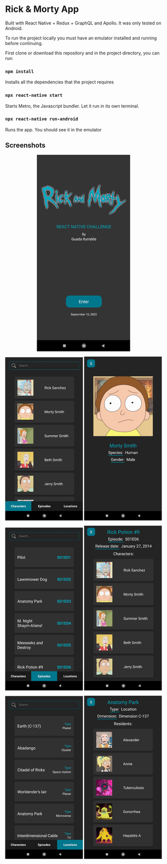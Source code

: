# Rick & Morty App 
Built with React Native + Redux + GraphQL and Apollo.
It was only tested on Android. 

To run the project locally you must have an emulator installed and running before continuing.

First clone or download this repository and in the project directory, you can run:

### `npm install`

Installs all the dependencies that the project requires

### `npx react-native start`

Starts Metro, the Javascript bundler. Let it run in its own terminal. 

### `npx react-native run-android`

Runs the app. You should see it in the emulator<br />

## Screenshots

<p align="center">
  <img alt="Start Screen" src="/screenshots/Screenshot_2020-09-10-02-50-37-508_com.rickandmortyrn.jpg"  width="300"/>
</p>  

<p align="center">
  <img alt="Characters Screen" src="/screenshots/Screenshot_2020-09-10-02-50-59-435_com.rickandmortyrn.jpg" width="250">
  <img alt="Character Details" src="/screenshots/Screenshot_2020-09-10-02-52-00-683_com.rickandmortyrn.jpg" width="250">
</p>

<p align="center">
  <img alt="Episodes Screen" src="/screenshots/Screenshot_2020-09-10-02-51-10-487_com.rickandmortyrn.jpg" width="250">
  <img alt="Episode Details" src="/screenshots/Screenshot_2020-09-10-02-51-48-576_com.rickandmortyrn.jpg" width="250">
</p>

<p align="center">
  <img alt="Locations Screen" src="/screenshots/Screenshot_2020-09-10-02-51-18-128_com.rickandmortyrn.jpg" width="250">
  <img alt="Location Details" src="/screenshots/Screenshot_2020-09-10-02-51-29-670_com.rickandmortyrn.jpg" width="250">
</p>

